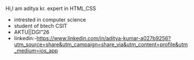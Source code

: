  Hi,I am aditya kr.
  expert in HTML,CSS 
- intrested in computer science
- student of btech CSIT
- AKTU||DGI"26
- linkedin:-https://www.linkedin.com/in/aditya-kumar-a027b9256?utm_source=share&utm_campaign=share_via&utm_content=profile&utm_medium=ios_app

<!---
adityak12322/adityak12322 is a ✨ special ✨ repository because its `README.md` (this file) appears on your GitHub profile.
You can click the Preview link to take a look at your changes.
--->
